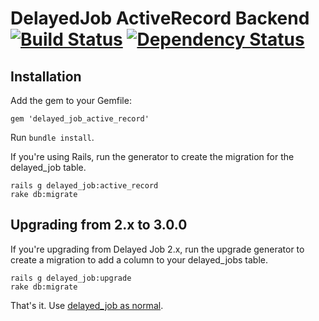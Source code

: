 # DelayedJob ActiveRecord Backend [![Build Status](http://travis-ci.org/collectiveidea/delayed_job_active_record.png)](https://travis-ci.org/collectiveidea/delayed_job_active_record) [![Dependency Status](https://gemnasium.com/collectiveidea/delayed_job_active_record.png)](https://gemnasium.com/collectiveidea/delayed_job_active_record)

## Installation

Add the gem to your Gemfile:

    gem 'delayed_job_active_record'

Run `bundle install`.

If you're using Rails, run the generator to create the migration for the delayed_job table.

    rails g delayed_job:active_record
    rake db:migrate

## Upgrading from 2.x to 3.0.0

If you're upgrading from Delayed Job 2.x, run the upgrade generator to create a migration to add a column to your delayed_jobs table.

    rails g delayed_job:upgrade
    rake db:migrate

That's it. Use [delayed_job as normal](http://github.com/collectiveidea/delayed_job).
